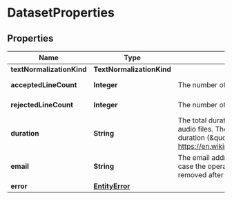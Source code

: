 

# DatasetProperties


## Properties

| Name | Type | Description | Notes |
|------------ | ------------- | ------------- | -------------|
|**textNormalizationKind** | **TextNormalizationKind** |  |  [optional] |
|**acceptedLineCount** | **Integer** | The number of lines accepted for this data set. |  [optional] [readonly] |
|**rejectedLineCount** | **Integer** | The number of lines rejected for this data set. |  [optional] [readonly] |
|**duration** | **String** | The total duration of the datasets if it contains audio files. The duration is encoded as ISO 8601 duration  (\&quot;PnYnMnDTnHnMnS\&quot;, see https://en.wikipedia.org/wiki/ISO_8601#Durations). |  [optional] [readonly] |
|**email** | **String** | The email address to send email notifications to in case the operation completes.  The value will be removed after successfully sending the email. |  [optional] |
|**error** | [**EntityError**](EntityError.md) |  |  [optional] |



